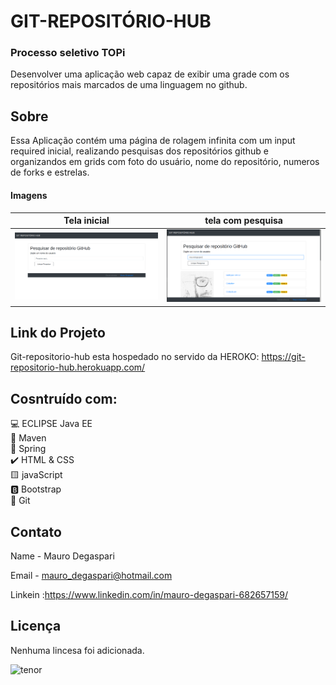 # GIT-REPOSITÓRIO-HUB
### Processo seletivo TOPi
 Desenvolver uma aplicação web capaz de exibir uma grade com os repositórios mais marcados de uma linguagem no github.
## Sobre
  Essa Aplicação contém uma página de rolagem infinita com um input required inicial, realizando pesquisas dos repositórios github e organizandos em grids 
  com foto do usuário, nome do repositório, numeros de forks e estrelas.
  
  
#### Imagens

Tela inicial | tela com pesquisa
------------ | -------------
  ![imsgr2](https://github.com/MauroDegaspari/TOPi/blob/master/imsgr2.png) | ![imsgr](https://github.com/MauroDegaspari/Topi/blob/master/imsgr.png)


## Link do Projeto
Git-repositorio-hub esta hospedado no servido da HEROKO:
https://git-repositorio-hub.herokuapp.com/


## Cosntruído com:
:computer: ECLIPSE Java EE <br>
:space_invader: Maven<br>
:bug: Spring<br>
:heavy_check_mark: HTML & CSS <br>
:yellow_square: javaScript <br>
:b: Bootstrap <br>
:robot: Git <br>

## Contato

Name - Mauro Degaspari

Email - mauro_degaspari@hotmail.com

Linkein :https://www.linkedin.com/in/mauro-degaspari-682657159/


## Licença
Nenhuma lincesa foi adicionada.


![tenor](https://github.com/MauroDegaspari/Contacttura/blob/master/tenor.gif) 
